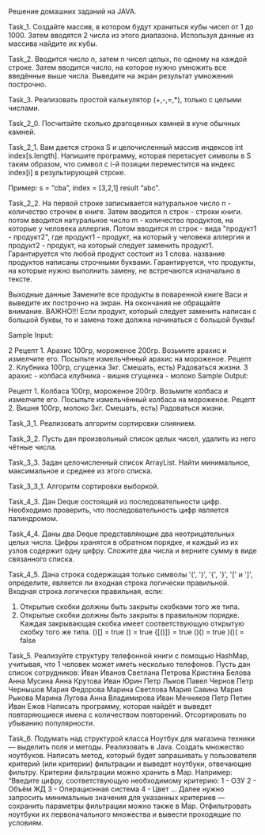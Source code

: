Решение домашних заданий на JAVA.

Task_1.
Создайте массив, в котором будут храниться кубы чисел от 1 до 1000. Затем вводятся 2 числа из этого диапазона. Используя данные из массива найдите их кубы.

Task_2.
Вводится число n, затем n чисел целых, по одному на каждой строке. Затем вводится число, на которое нужно умножить все введённые выше числа. Выведите на экран результат умножения построчно.

Task_3.
Реализовать простой калькулятор (+,-,=,*), только с целыми числами.

Task_2_0.
Посчитайте сколько драгоценных камней в куче обычных камней.

Task_2_1.
Вам дается строка S и целочисленный массив индексов int index[s.length].
Напишите программу, которая перетасует символы в S таким образом,
что символ c i-й позиции переместится на индекс index[i] в результирующей строке.

Пример: s = “cba”, index = [3,2,1] result “abc”.

Task_2_2.
На первой строке записывается натуральное число n - количество строчек в книге. Затем вводится n строк - строки книги. потом вводится натуральное число m - количество продуктов, на которые у человека аллергия. Потом вводится m строк - вида "продукт1 - продукт2", где продукт1 - продукт, на который у человека аллергия и продукт2 - продукт, на который следует заменить продукт1. Гарантируется что любой продукт состоит из 1 слова. название продуктов написаны строчными буквами. Гарантируется, что продукты, на которые нужно выполнить замену, не встречаются изначально в тексте.

Выходные данные
Замените все продукты в поваренной книге Васи и выведите их построчно на экран. На окончания не обращайте внимание. ВАЖНО!!! Если продукт, который следует заменить написан с большой буквы, то и замена тоже должна начинаться с большой буквы!

Sample Input:

2
Рецепт 1. Арахис 100гр, мороженое 200гр. Возьмите арахис и измелчите его. Посыпьте измельчённый арахис на мороженое.
Рецепт 2. Клубника 100гр, сгущенка 3кг. Смешать, есть) Радоваться жизни.
3
арахис - колбаса
клубника - вишня
сгущенка - молоко
Sample Output:

Рецепт 1. Колбаса 100гр, мороженое 200гр. Возьмите колбаса и измелчите его. Посыпьте измельчённый колбаса на мороженое.
Рецепт 2. Вишня 100гр, молоко 3кг. Смешать, есть) Радоваться жизни.

Task_3_1.
Реализовать алгоритм сортировки слиянием.

Task_3_2.
Пусть дан произвольный список целых чисел, удалить из него чётные числа.

Task_3_3.
Задан целочисленный список ArrayList. Найти минимальное, 
максимальное и среднее из этого списка.

Task_3_3_1.
Алгоритм сортировки выборкой.

Task_4_3.
Дан Deque состоящий из последовательности цифр.
Необходимо проверить, что последовательность цифр является палиндромом.

Task_4_4.
Даны два Deque представляющие два неотрицательных целых числа. Цифры хранятся в обратном порядке,
и каждый из их узлов содержит одну цифру.
Сложите два числа и верните сумму в виде связанного списка.

Task_4_5.
Дана строка содержащая только символы '(', ')', '{', '}', '[' и ']', определите,
является ли входная строка логически правильной.
Входная строка логически правильная, если:
 1) Открытые скобки должны быть закрыты скобками того же типа.
 2) Открытые скобки должны быть закрыты в правильном порядке. Каждая закрывающая скобка имеет соответствующую открытую скобку того же типа.
 ()[] = true
 () = true
 {[()]} = true
 ()() = true
 )()( = false

Task_5.
Реализуйте структуру телефонной книги с помощью HashMap, 
учитывая, что 1 человек может иметь несколько телефонов.
Пусть дан список сотрудников:
Иван Иванов
Светлана Петрова
Кристина Белова
Анна Мусина
Анна Крутова
Иван Юрин
Петр Лыков
Павел Чернов
Петр Чернышов
Мария Федорова
Марина Светлова
Мария Савина
Мария Рыкова
Марина Лугова
Анна Владимирова
Иван Мечников
Петр Петин
Иван Ежов
Написать программу, которая найдёт и выведет повторяющиеся 
имена с количеством повторений. Отсортировать по убыванию популярности.

Task_6.
Подумать над структурой класса Ноутбук для магазина техники — выделить поля и методы. Реализовать в Java.
Создать множество ноутбуков.
Написать метод, который будет запрашивать у пользователя критерий (или критерии) фильтрации и выведет ноутбуки, отвечающие фильтру. Критерии фильтрации можно хранить в Map. Например:
“Введите цифру, соответствующую необходимому критерию:
1 - ОЗУ
2 - Объём ЖД
3 - Операционная система
4 - Цвет …
Далее нужно запросить минимальные значения для указанных критериев — сохранить параметры фильтрации можно также в Map.
Отфильтровать ноутбуки их первоначального множества и вывести проходящие по условиям.
